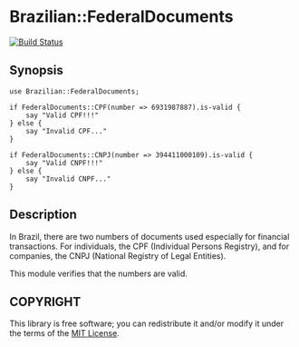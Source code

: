# Brazilian::FederalDocuments

[![Build Status](https://travis-ci.org/paulohrpinheiro/Brazilian-FederalDocuments.svg)](https://travis-ci.org/paulohrpinheiro/Brazilian-FederalDocuments)

## Synopsis

    use Brazilian::FederalDocuments;

    if FederalDocuments::CPF(number => 6931987887).is-valid {
        say "Valid CPF!!!"
    } else {
        say "Invalid CPF..."
    }

    if FederalDocuments::CNPJ(number => 394411000109).is-valid {
        say "Valid CNPF!!!"
    } else {
        say "Invalid CNPF..."
    }

## Description

In Brazil, there are two numbers of documents used especially for financial
transactions. For individuals, the CPF (Individual Persons Registry), and for
companies, the CNPJ (National Registry of Legal Entities).

This module verifies that the numbers are valid.

## COPYRIGHT

This library is free software; you can redistribute it and/or modify it under
the terms of the [MIT License](https://en.wikipedia.org/wiki/MIT_License).
